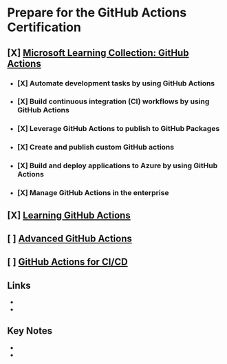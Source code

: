 # Prepare for the GitHub Actions Certification

## [X] [Microsoft Learning Collection: GitHub Actions](https://learn.microsoft.com/en-us/collections/n5p4a5z7keznp5)
  - ### [X] Automate development tasks by using GitHub Actions
  - ### [X] Build continuous integration (CI) workflows by using GitHub Actions
  - ### [X] Leverage GitHub Actions to publish to GitHub Packages
  - ### [X] Create and publish custom GitHub actions
  - ### [X] Build and deploy applications to Azure by using GitHub Actions
  - ### [X] Manage GitHub Actions in the enterprise
## [X] [Learning GitHub Actions](https://www.linkedin.com/learning/learning-github-actions-2)
## [ ] [Advanced GitHub Actions](https://www.linkedin.com/learning/advanced-github-actions)
## [ ] [GitHub Actions for CI/CD](https://www.linkedin.com/learning/github-actions-for-ci-cd)

## Links
- []()
- []()

## Key Notes
- 
- 
